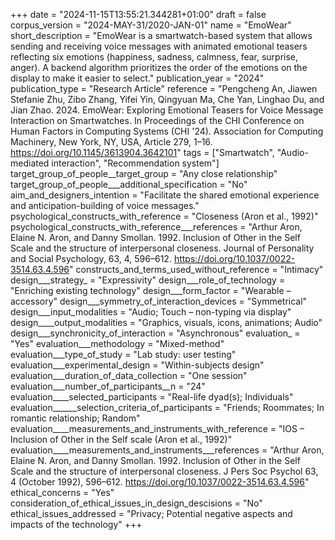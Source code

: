 +++
date = "2024-11-15T13:55:21.344281+01:00"
draft = false
corpus_version = "2024-MAY-31/2020-JAN-01"
name = "EmoWear"
short_description = "EmoWear is a smartwatch-based system that allows sending and receiving voice messages with animated emotional teasers reflecting six emotions (happiness, sadness, calmness, fear, surprise, anger). A backend algorithm prioritizes the order of the emotions on the display to make it easier to select."
publication_year = "2024"
publication_type = "Research Article"
reference = "Pengcheng An, Jiawen Stefanie Zhu, Zibo Zhang, Yifei Yin, Qingyuan Ma, Che Yan, Linghao Du, and Jian Zhao. 2024. EmoWear: Exploring Emotional Teasers for Voice Message Interaction on Smartwatches. In Proceedings of the CHI Conference on Human Factors in Computing Systems (CHI '24). Association for Computing Machinery, New York, NY, USA, Article 279, 1–16. https://doi.org/10.1145/3613904.3642101"
tags = ["Smartwatch", "Audio-mediated interaction", "Recommendation system"]
target_group_of_people__target_group = "Any close relationship"
target_group_of_people___additional_specification = "No"
aim_and_designers_intention = "Facilitate the shared emotional experience and anticipation-building of voice messages."
psychological_constructs_with_reference = "Closeness (Aron et al., 1992)"
psychological_constructs_with_reference___references = "Arthur Aron, Elaine N. Aron, and Danny Smollan. 1992. Inclusion of Other in the Self Scale and the structure of interpersonal closeness. Journal of Personality and Social Psychology, 63, 4, 596–612. https://doi.org/10.1037/0022-3514.63.4.596"
constructs_and_terms_used_without_reference = "Intimacy"
design___strategy_ = "Expressivity"
design___role_of_technology = "Enriching existing technology"
design___form_factor = "Wearable – accessory"
design___symmetry_of_interaction_devices = "Symmetrical"
design___input_modalities = "Audio; Touch – non-typing via display"
design____output_modalities = "Graphics, visuals, icons, animations; Audio"
design___synchronicity_of_interaction = "Asynchronous"
evaluation_ = "Yes"
evaluation___methodology = "Mixed-method"
evaluation___type_of_study = "Lab study: user testing"
evaluation___experimental_design = "Within-subjects design"
evaluation___duration_of_data_collection = "One session"
evaluation___number_of_participants__n = "24"
evaluation____selected_participants = "Real-life dyad(s); Individuals"
evaluation______selection_criteria_of_participants = "Friends; Roommates; In romantic relationship; Random"
evaluation____measurements_and_instruments_with_reference = "IOS – Inclusion of Other in the Self scale (Aron et al., 1992)"
evaluation____measurements_and_instruments___references = "Arthur Aron, Elaine N. Aron, and Danny Smollan. 1992. Inclusion of Other in the Self Scale and the structure of interpersonal closeness. J Pers Soc Psychol 63, 4 (October 1992), 596–612. https://doi.org/10.1037/0022-3514.63.4.596"
ethical_concerns = "Yes"
consideration_of_ethical_issues_in_design_descisions = "No"
ethical_issues_addressed = "Privacy; Potential negative aspects and impacts of the technology"
+++
